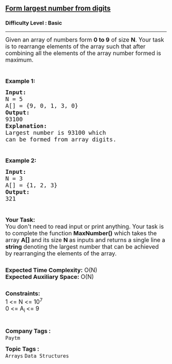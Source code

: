 <h2><a href="https://www.geeksforgeeks.org/problems/form-largest-number-from-digits5430/1?page=1&category=Arrays&difficulty=Basic&status=unsolved&sortBy=submissions">Form largest number from digits</a></h2><h3>Difficulty Level : Basic</h3><hr><div class="problems_problem_content__Xm_eO"><p><span style="font-size:18px">Given an array of numbers form <strong>0 to 9</strong>&nbsp;of size <strong>N</strong>. Your task is to rearrange elements of the array such that after combining all the elements of the array number formed is maximum.</span></p>

<p>&nbsp;</p>

<p><span style="font-size:18px"><strong>Example 1:</strong></span></p>

<pre><span style="font-size:18px"><strong>Input:</strong>
N = 5
A[] = {9, 0, 1, 3, 0}
<strong>Output:</strong>
93100
<strong>Explanation:</strong>
Largest number is 93100 which
can be formed from array digits.</span></pre>

<p>&nbsp;</p>

<p><span style="font-size:18px"><strong>Example 2:</strong></span></p>

<pre><span style="font-size:18px"><strong>Input:</strong>
N = 3
A[] = {1, 2, 3}
<strong>Output:</strong>
321</span></pre>

<p>&nbsp;</p>

<p><span style="font-size:18px"><strong>Your Task:&nbsp;&nbsp;</strong><br>
You don't need to read input or print anything. Your task is to complete the function <strong>MaxNumber()</strong>&nbsp;which takes the array <strong>A[]</strong> and its size <strong>N </strong>as inputs and returns a single line a <strong>string</strong> denoting the largest number that can be achieved by rearranging the elements of the array.</span></p>

<p><br>
<span style="font-size:18px"><strong>Expected Time Complexity:</strong> O(N)<br>
<strong>Expected Auxiliary Space:</strong> O(N)</span></p>

<p><br>
<span style="font-size:18px"><strong>Constraints:</strong><br>
1 &lt;= N &lt;= 10<sup>7</sup></span><br>
<span style="font-size:18px">0 &lt;= A<sub>i </sub>&lt;= 9</span></p>

<p>&nbsp;</p>
</div><p><span style=font-size:18px><strong>Company Tags : </strong><br><code>Paytm</code>&nbsp;<br><p><span style=font-size:18px><strong>Topic Tags : </strong><br><code>Arrays</code>&nbsp;<code>Data Structures</code>&nbsp;